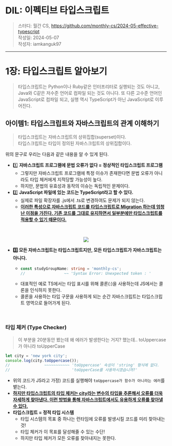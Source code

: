 # DIL: 이펙티브 타입스크립트

> 스터디: 월간 CS, https://github.com/monthly-cs/2024-05-effective-typescript  
> 작성일: 2024-05-07  
> 작성자: iamkanguk97

---

# 1장: 타입스크립트 알아보기

> 타입스크립트는 Python이나 Ruby같은 인터프리터로 실행되는 것도 아니고, Java와 C같은 저수준 언어로 컴파일 되는 것도 아니다. 또 다른 고수준 언어인 JavaScript로 컴파일 되고, 실행 역시 TypeScript가 아닌 JavaScript로 이루어진다.

## 아이템1: 타입스크립트와 자바스크립트의 관계 이해하기

> 타입스크립트는 자바스크립트의 상위집합(superset)이다.<br/>
> 타입스크립트는 타입이 정의된 자바스크립트의 상위집합이다.

위의 문구로 우리는 다음과 같은 내용을 알 수 있게 된다.

- 1️⃣ **자바스크립트 프로그램에 문법 오류가 없다 = 정상적인 타입스크립트 프로그램**
  - 그렇지만 자바스크립트 프로그램에 특정 이슈가 존재한다면 문법 오류가 아니라도 타입 체커에게 지적당할 가능성이 높다.
  - 하지만, 문법의 유효성과 동작의 이슈는 독립적인 문제이다.
- 2️⃣ **JavaScript 파일에 있는 코드는 TypeScript라고 할 수 있다.**
  - 실제로 파일 확장자를 .js에서 .ts로 변경하여도 문제가 되지 않는다.
  - **<u>이러한 특성으로 자바스크립트 코드를 타입스크립트로 Migration 하는데 엄청난 이점을 가진다. 기존 코드를 그대로 유지하면서 일부분에만 타입스크립트를 적용할 수 있기 때문이다.</u>**

<br/>

<p align="center">
  <img src="https://github.com/iamkanguk97/Mappilogue-Server/assets/121025796/845a9107-111b-4bfe-a1e7-56f837941c04">
  <!-- ![327041590-2b9f3603-feb1-41bb-8c9f-5e69a196cd47](https://github.com/iamkanguk97/Mappilogue-Server/assets/121025796/845a9107-111b-4bfe-a1e7-56f837941c04) -->
</p>

- **3️⃣ 모든 자바스크립트는 타입스크립트지만, 모든 타입스크립트가 자바스크립트는 아니다.**

  - ```typescript
    const studyGroupName: string = 'monthly-cs';
    //                 ~~ 'Syntax Error: Unexpected token : '
    ```
  - 대표적인 예로 TS에서는 타입 표시를 위해 콜론(:)을 사용하는데 JS에서는 콜론을 인식하지 못한다.
  - 콜론을 사용하는 타입 구문을 사용하게 되는 순간 자바스크립트는 타입스크립트 영역으로 들어가게 된다.

<br/>

### 타입 체커 (Type Checker)

> 이 부분을 20분동안 봤는데 왜 에러가 발생한다는 거지? 했는데.. toUppercase가 아니라 toUpperCase

```typescript
let city = 'new york city';
console.log(city.toUppercase());
//               ~~~~~~~~~~~ 'toUppercase' 속성이 'string' 형식에 없다.
//                           'toUpperCase를 사용하시겠습니까?'
```

- 위의 코드가 JS라고 가정) 코드를 실행해야 `toUppercase가 함수가 아니라는 에러`를 뱉는다.
- **<u>하지만 타입스크립트의 타입 체커는 city라는 변수의 타입을 추론해서 오류를 더욱 자세하게 찾아낸다. 이런 방법을 통해 자바스크립트에서도 유용하게 오류를 찾아낼 수 있다.</u>**
- **타입스크립트 = 정적 타입 시스템**
  - 타입 시스템의 목표 중 하나는 런타임에 오류를 발생시킬 코드를 미리 찾아내는 것!
  - 타입 체커가 이 목표를 달성해줄 수 있는 수단!
  - 하지만 타입 체커가 모든 오류를 찾아내지는 못한다.
